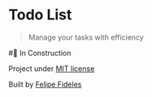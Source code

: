 # Todo List

> Manage your tasks with efficiency

#🚧 In Construction

Project under [MIT license](https://github.com/fbFideles/todo-list/blob/master/LICENSE)

Built by [Felipe Fideles](https://github.com/fbFideles)
